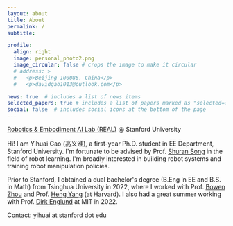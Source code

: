 ```yaml
---
layout: about
title: About
permalink: /
subtitle: 

profile:
  align: right
  image: personal_photo2.png
  image_circular: false # crops the image to make it circular
  # address: >
  #   <p>Beijing 100086, China</p>
  #   <p>davidgao1013@outlook.com</p>

news: true  # includes a list of news items
selected_papers: true # includes a list of papers marked as "selected={true}"
social: false  # includes social icons at the bottom of the page
---
```


<!-- Write your biography here. Tell the world about yourself. Link to your favorite [subreddit](http://reddit.com). You can put a picture in, too. The code is already in, just name your picture `prof_pic.jpg` and put it in the `img/` folder.

Put your address / P.O. box / other info right below your picture. You can also disable any these elements by editing `profile` property of the YAML header of your `_pages/about.md`. Edit `_bibliography/papers.bib` and Jekyll will render your [publications page](/al-folio/publications/) automatically. -->

<!-- Link to your social media connections, too. This theme is set up to use [Font Awesome icons](http://fortawesome.github.io/Font-Awesome/) and [Academicons](https://jpswalsh.github.io/academicons/), like the ones below. Add your Facebook, Twitter, LinkedIn, Google Scholar, or just disable all of them. -->

<a href='https://real.stanford.edu/'>Robotics & Embodiment AI Lab (REAL)</a> @ Stanford University 

Hi! I am Yihuai Gao (高义淮), a first-year Ph.D. student in EE Department, Stanford University. I'm fortunate to be advised by Prof. [Shuran Song](https://shurans.github.io/) in the field of robot learning. I'm broadly interested in building robot systems and training robot manipulation policies. 

Prior to Stanford, I obtained a dual bachelor's degree (B.Eng in EE and B.S. in Math) from Tsinghua University in 2022, where I worked with Prof. [Bowen Zhou](http://c3i.ee.tsinghua.edu.cn/en/author/bowen-zhou/) and Prof. [Heng Yang](https://hankyang.seas.harvard.edu/) (at Harvard). I also had a great summer working with Prof. [Dirk Englund](https://scholar.google.com/citations?user=ZFpENKoAAAAJ&hl=en) at MIT in 2022.

Contact: yihuai at stanford dot edu

